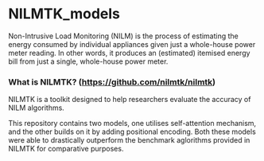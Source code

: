 # NILMTK_models
Non-Intrusive Load Monitoring (NILM) is the process of estimating the energy consumed by individual appliances given just a whole-house power meter reading. In other words, it produces an (estimated) itemised energy bill from just a single, whole-house power meter.

### What is NILMTK? (https://github.com/nilmtk/nilmtk)
NILMTK is a toolkit designed to help researchers evaluate the accuracy of NILM algorithms. 

This repository contains two models, one utilises self-attention mechanism, and the other builds on it by adding positional encoding. Both these models were able to drastically outperform the benchmark aglorithms provided in NILMTK for comparative purposes.
